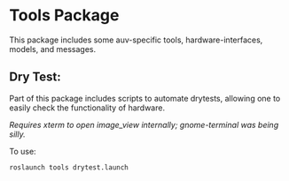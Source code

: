 # Tools Package

This package includes some auv-specific tools, hardware-interfaces, models,
and messages.

## Dry Test:

Part of this package includes scripts to automate drytests, allowing one to
easily check the functionality of hardware.

_Requires xterm to open image_view internally; gnome-terminal was being silly._

To use:
```
roslaunch tools drytest.launch
````
